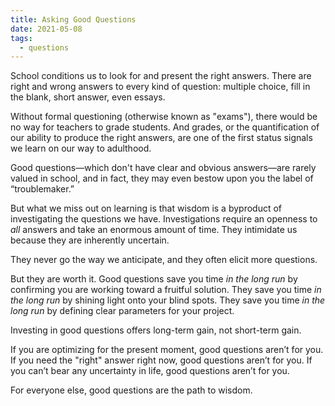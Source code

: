```yaml
---
title: Asking Good Questions
date: 2021-05-08
tags:
  - questions
---
```

School conditions us to look for and present the right answers. There are right and wrong answers to every kind of question: multiple choice, fill in the blank, short answer, even essays. 

<!-- excerpt -->

Without formal questioning (otherwise known as "exams"), there would be no way for teachers to grade students. And grades, or the quantification of our ability to produce the right answers, are one of the first status signals we learn on our way to adulthood.

Good questions—which don't have clear and obvious answers—are rarely valued in school, and in fact, they may even bestow upon you the label of “troublemaker.”

But what we miss out on learning is that wisdom is a byproduct of investigating the questions we have. Investigations require an openness to *all* answers and take an enormous amount of time. They intimidate us because they are inherently uncertain.

They never go the way we anticipate, and they often elicit more questions. 

But they are worth it. Good questions save you time *in the long run* by confirming you are working toward a fruitful solution. They save you time *in the long run* by shining light onto your blind spots. They save you time *in the long run* by defining clear parameters for your project.

Investing in good questions offers long-term gain, not short-term gain.

If you are optimizing for the present moment, good questions aren’t for you. If you need the "right" answer right now, good questions aren’t for you. If you can’t bear any uncertainty in life, good questions aren’t for you.

For everyone else, good questions are the path to wisdom.